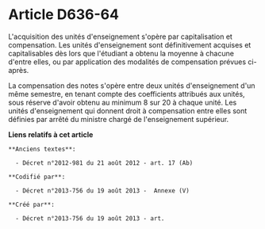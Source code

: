 # Article D636-64

L'acquisition des unités d'enseignement s'opère par capitalisation et compensation. Les unités d'enseignement sont
définitivement acquises et capitalisables dès lors que l'étudiant a obtenu la moyenne à chacune d'entre elles, ou par
application des modalités de compensation prévues ci-après.

La compensation des notes s'opère entre deux unités d'enseignement d'un même semestre, en tenant compte des coefficients
attribués aux unités, sous réserve d'avoir obtenu au minimum 8 sur 20 à chaque unité. Les unités d'enseignement qui donnent
droit à compensation entre elles sont définies par arrêté du ministre chargé de l'enseignement supérieur.

**Liens relatifs à cet article**

	**Anciens textes**:

	  - Décret n°2012-981 du 21 août 2012 - art. 17 (Ab)

	**Codifié par**:

	  - Décret n°2013-756 du 19 août 2013 -  Annexe (V)

	**Créé par**:

	  - Décret n°2013-756 du 19 août 2013 - art.
